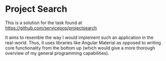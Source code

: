 # Project Search
This is a solution for the task found at https://github.com/servicepos/projectsearch

It aims to resemble the way I would implement such an application in the real-world.
Thus, it uses libraries like Angular Material as opposed to writing core functionality from the bottom up (which would give a more thorough overview of my general programming capabilities).